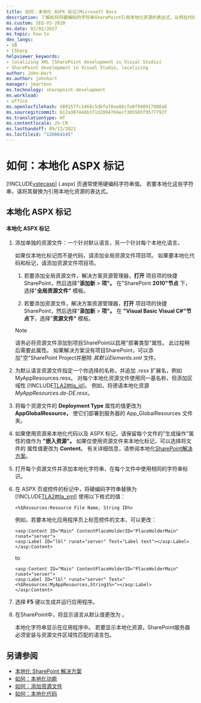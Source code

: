 ```yaml
---
title: 如何：本地化 ASPX 标记|Microsoft Docs
description: 了解如何将硬编码的字符串SharePoint引用本地化资源的表达式，从而在代码中本地化 ASPX 标记。
ms.custom: SEO-VS-2020
ms.date: 02/02/2017
ms.topic: how-to
dev_langs:
- VB
- CSharp
helpviewer_keywords:
- localizing XML [SharePoint development in Visual Studio]
- SharePoint development in Visual Studio, localizing
author: John-Hart
ms.author: johnhart
manager: jmartens
ms.technology: sharepoint-development
ms.workload:
- office
ms.openlocfilehash: d80157fc2468c5d6fe78ae88cfa0f940917888a8
ms.sourcegitcommit: b12a38744db371d2894769ecf305585f9577792f
ms.translationtype: HT
ms.contentlocale: zh-CN
ms.lasthandoff: 09/13/2021
ms.locfileid: "126664145"
---
```

# <a name="how-to-localize-aspx-markup"></a>如何：本地化 ASPX 标记
  [!INCLUDE[vstecasp](../sharepoint/includes/vstecasp-md.md)] (.aspx) 页通常使用硬编码字符串值。 若要本地化这些字符串，请将其替换为引用本地化资源的表达式。

## <a name="localize-aspx-markup"></a>本地化 ASPX 标记

#### <a name="to-localize-aspx-markup"></a>本地化 ASPX 标记

1. 添加单独的资源文件：一个针对默认语言，另一个针对每个本地化语言。

     如果仅本地化标记而不是代码，请添加全局资源文件项目项。 如果要本地化代码和标记，请添加资源文件项目项。

    1. 若要添加全局资源文件，解决方案资源管理器，**打开** 项目项的快捷SharePoint，然后选择"**添加新**  >  **项"。** 在"SharePoint **2010"节点** 下，选择"**全局资源文件"** 模板。

    2. 若要添加资源文件，解决方案资源管理器，**打开** 项目项的快捷SharePoint，然后选择"**添加新**  >  **项"。** 在 **"Visual Basic** **Visual C#"节点下**，选择"**资源文件"** 模板。

    > [!NOTE]
    > 请务必将资源文件添加到项目SharePoint以启用"部署类型"属性。 此过程稍后需要此属性。 如果解决方案没有项目SharePoint，可以添加"空"SharePoint Project并删除 *其默认Elements.xml* 文件。

2. 为默认语言资源文件指定一个你选择的名称，并追加 *.resx* 扩展名，例如 MyAppResources.resx。 对每个本地化资源文件使用同一基名称，但添加区域性 [!INCLUDE[TLA2#tla_id](../sharepoint/includes/tla2sharptla-id-md.md)]。 例如，将德语本地化资源 *MyAppResources.de-DE.resx*。

3. 将每个资源文件的 **Deployment Type** 属性的值更改为 **AppGlobalResource，** 使它们部署到服务器的 App_GlobalResources 文件夹。

4. 如果使用资源来本地化代码以及 ASPX 标记，请保留每个文件的"生成操作"属性的值作为 **"嵌入资源"。** 如果仅使用资源文件来本地化标记，可以选择将文件的 属性值更改为 **Content**。 有关详细信息，请参阅本地化[SharePoint解决方案](../sharepoint/localizing-sharepoint-solutions.md)。

5. 打开每个资源文件并添加本地化字符串，在每个文件中使用相同的字符串标识。

6. 在 ASPX 页或控件的标记中，将硬编码字符串替换为 [!INCLUDE[TLA2#tla_xml](../sharepoint/includes/tla2sharptla-xml-md.md)] 使用以下格式的值：

    ```aspx-csharp
    <%$Resources:Resource File Name, String ID%>
    ```

     例如，若要本地化应用程序页上标签控件的文本，可以更改：

    ```aspx-csharp
    <asp:Content ID="Main" ContentPlaceHolderID="PlaceHolderMain" runat="server">
    <asp:Label ID="lbl" runat="server" Text="Label text"></asp:Label>
    </asp:Content>
    ```

     to

    ```aspx-csharp
    <asp:Content ID="Main" ContentPlaceHolderID="PlaceHolderMain" runat="server">
    <asp:Label ID="lbl" runat="server" Text="<%$Resources:MyAppResources,String1%>"></asp:Label>
    </asp:Content>
    ```

7. 选择 **F5** 键以生成并运行应用程序。

8. 在SharePoint中，将显示语言从默认值更改为 。

     本地化字符串显示在应用程序中。 若要显示本地化资源，SharePoint服务器必须安装与资源文件区域性匹配的语言包。

## <a name="see-also"></a>另请参阅
- [本地化 SharePoint 解决方案](../sharepoint/localizing-sharepoint-solutions.md)
- [如何：本地化功能](../sharepoint/how-to-localize-a-feature.md)
- [如何：添加资源文件](../sharepoint/how-to-add-a-resource-file.md)
- [如何：本地化代码](../sharepoint/how-to-localize-code.md)
